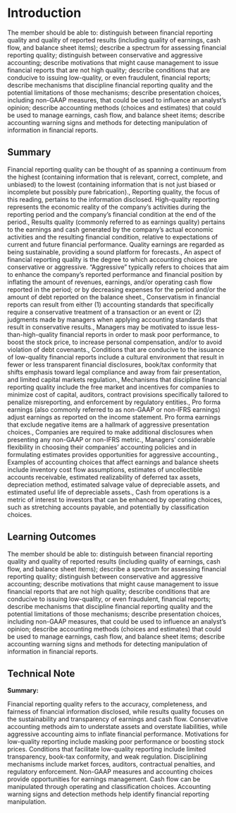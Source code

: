 # Introduction

The member should be able to: distinguish between financial reporting quality and quality of reported results (including quality of earnings, cash flow, and balance sheet items); describe a spectrum for assessing financial reporting quality; distinguish between conservative and aggressive accounting; describe motivations that might cause management to issue financial reports that are not high quality; describe conditions that are conducive to issuing low-quality, or even fraudulent, financial reports; describe mechanisms that discipline financial reporting quality and the potential limitations of those mechanisms; describe presentation choices, including non-GAAP measures, that could be used to influence an analyst’s opinion; describe accounting methods (choices and estimates) that could be used to manage earnings, cash flow, and balance sheet items; describe accounting warning signs and methods for detecting manipulation of information in financial reports.

## Summary

Financial reporting quality can be thought of as spanning a continuum from the highest (containing information that is relevant, correct, complete, and unbiased) to the lowest (containing information that is not just biased or incomplete but possibly pure fabrication)., Reporting quality, the focus of this reading, pertains to the information disclosed. High-quality reporting represents the economic reality of the company’s activities during the reporting period and the company’s financial condition at the end of the period., Results quality (commonly referred to as earnings quality) pertains to the earnings and cash generated by the company’s actual economic activities and the resulting financial condition, relative to expectations of current and future financial performance. Quality earnings are regarded as being sustainable, providing a sound platform for forecasts., An aspect of financial reporting quality is the degree to which accounting choices are conservative or aggressive. “Aggressive” typically refers to choices that aim to enhance the company’s reported performance and financial position by inflating the amount of revenues, earnings, and/or operating cash flow reported in the period; or by decreasing expenses for the period and/or the amount of debt reported on the balance sheet., Conservatism in financial reports can result from either (1) accounting standards that specifically require a conservative treatment of a transaction or an event or (2) judgments made by managers when applying accounting standards that result in conservative results., Managers may be motivated to issue less-than-high-quality financial reports in order to mask poor performance, to boost the stock price, to increase personal compensation, and/or to avoid violation of debt covenants., Conditions that are conducive to the issuance of low-quality financial reports include a cultural environment that result in fewer or less transparent financial disclosures, book/tax conformity that shifts emphasis toward legal compliance and away from fair presentation, and limited capital markets regulation., Mechanisms that discipline financial reporting quality include the free market and incentives for companies to minimize cost of capital, auditors, contract provisions specifically tailored to penalize misreporting, and enforcement by regulatory entities., Pro forma earnings (also commonly referred to as non-GAAP or non-IFRS earnings) adjust earnings as reported on the income statement. Pro forma earnings that exclude negative items are a hallmark of aggressive presentation choices., Companies are required to make additional disclosures when presenting any non-GAAP or non-IFRS metric., Managers’ considerable flexibility in choosing their companies’ accounting policies and in formulating estimates provides opportunities for aggressive accounting., Examples of accounting choices that affect earnings and balance sheets include inventory cost flow assumptions, estimates of uncollectible accounts receivable, estimated realizability of deferred tax assets, depreciation method, estimated salvage value of depreciable assets, and estimated useful life of depreciable assets., Cash from operations is a metric of interest to investors that can be enhanced by operating choices, such as stretching accounts payable, and potentially by classification choices.

## Learning Outcomes

The member should be able to: distinguish between financial reporting quality and quality of reported results (including quality of earnings, cash flow, and balance sheet items); describe a spectrum for assessing financial reporting quality; distinguish between conservative and aggressive accounting; describe motivations that might cause management to issue financial reports that are not high quality; describe conditions that are conducive to issuing low-quality, or even fraudulent, financial reports; describe mechanisms that discipline financial reporting quality and the potential limitations of those mechanisms; describe presentation choices, including non-GAAP measures, that could be used to influence an analyst’s opinion; describe accounting methods (choices and estimates) that could be used to manage earnings, cash flow, and balance sheet items; describe accounting warning signs and methods for detecting manipulation of information in financial reports.

## Technical Note

**Summary:**

Financial reporting quality refers to the accuracy, completeness, and fairness of financial information disclosed, while results quality focuses on the sustainability and transparency of earnings and cash flow. Conservative accounting methods aim to understate assets and overstate liabilities, while aggressive accounting aims to inflate financial performance. Motivations for low-quality reporting include masking poor performance or boosting stock prices. Conditions that facilitate low-quality reporting include limited transparency, book-tax conformity, and weak regulation. Disciplining mechanisms include market forces, auditors, contractual penalties, and regulatory enforcement. Non-GAAP measures and accounting choices provide opportunities for earnings management. Cash flow can be manipulated through operating and classification choices. Accounting warning signs and detection methods help identify financial reporting manipulation.